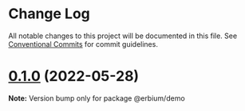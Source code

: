 # Change Log

All notable changes to this project will be documented in this file.
See [Conventional Commits](https://conventionalcommits.org) for commit guidelines.

# [0.1.0](https://github.com/MM25Zamanian/Erbium/compare/v0.7.1...v0.1.0) (2022-05-28)

**Note:** Version bump only for package @erbium/demo
